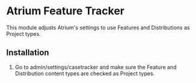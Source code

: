 # Atrium Feature Tracker

This module adjusts Atrium's settings to use Features and Distributions as Project types.

## Installation

1. Go to admin/settings/casetracker and make sure the Feature and Distribution content types are 
checked as Project types.